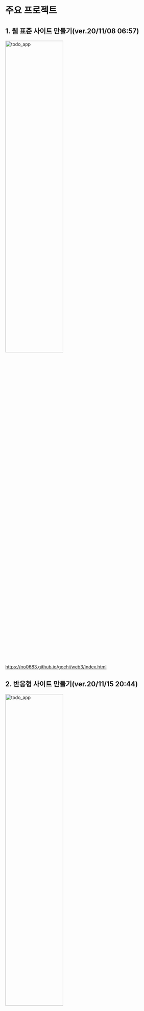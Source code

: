 # 주요 프로젝트

## 1. 웹 표준 사이트 만들기(ver.20/11/08 06:57)

<img src="responsive.gif" width="60%" height="50%" alt="todo_app"></img><br>
https://no0683.github.io/gochi/web3/index.html

## 2. 반응형 사이트 만들기(ver.20/11/15 20:44)

<img src="standard.gif" width="60%" height="50%" alt="todo_app"></img><br>
https://no0683.github.io/gochi/responsive/html5/index.html

## 3. 메가박스 사이트 만들기(ver.21/03/14 01:15)

<img src="mega.gif" width="60%" height="50%" alt="todo_app"></img><br>
https://no0683.github.io/gochi/mega/index.html

## 4. 리액트를 이용한 TODO앱 만들기(ver21/04/30 10:23)

<img src="todo_app.gif" width="40%" height="30%" alt="todo_app"></img><br>
https://no0683.github.io/react_todo_app

## 5. 리액트를 이용한 웹사이트 만들기(ver.21/05/08 12:16)

<img src="react_website.gif" width="60%" height="50%" alt="todo_app"></img><br>
https://no0683.github.io/react_web

## 6. 포트폴리오(ver.21/05/09 15:22)

https://no0683.github.io/gochi/portfolio/portfolio.html
